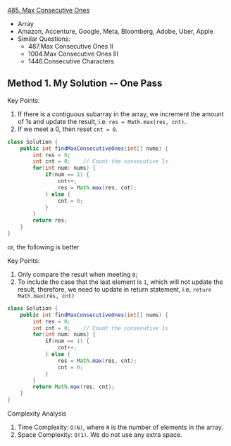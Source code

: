 [485. Max Consecutive Ones](https://leetcode.com/problems/max-consecutive-ones/)

* Array
* Amazon, Accenture, Google, Meta, Bloomberg, Adobe, Uber, Apple
* Similar Questions:
    * 487.Max Consecutive Ones II
    * 1004.Max Consecutive Ones III
    * 1446.Consecutive Characters
    

## Method 1. My Solution -- One Pass
Key Points:
1. If there is a contiguous subarray in the array, we increment the amount of 1s and update the result, i.e. `res = Math.max(res, cnt)`.
2. If we meet a 0, then reset `cnt = 0`. 
```java
class Solution {
    public int findMaxConsecutiveOnes(int[] nums) {
        int res = 0;
        int cnt = 0;    // Count the consecutive 1s
        for(int num: nums) {
            if(num == 1) {
                cnt++;  
                res = Math.max(res, cnt);
            } else {
                cnt = 0;
            }
        }
        return res;
    }
}
```

or, the following is better 

Key Points:
1. Only compare the result when meeting `0`;
2. To include the case that the last element is `1`, which will not update the result, therefore, we need to update in return statement, i.e. `return Math.max(res, cnt)`
```java
class Solution {
    public int findMaxConsecutiveOnes(int[] nums) {
        int res = 0;
        int cnt = 0;    // Count the consecutive 1s
        for(int num: nums) {
            if(num == 1) {
                cnt++;  
            } else {
                res = Math.max(res, cnt);
                cnt = 0;
            }
        }
        return Math.max(res, cnt);
    }
}
```

Complexity Analysis
1. Time Complexity: `O(N)`, where `N` is the number of elements in the array.
2. Space Complexity: `O(1)`. We do not use any extra space.


